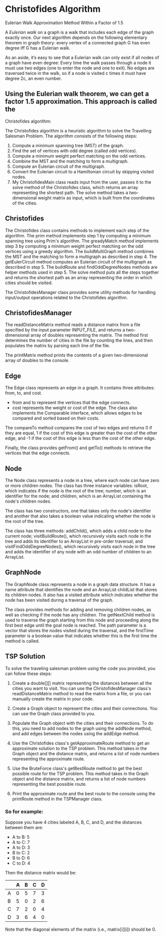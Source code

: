 # Christofides Algorithm
Eulerian Walk Approximation Method Within a Factor of 1.5 

A *Eulerian walk* on a graph is a walk that includes each edge of the graph exactly once. Our next algorithm depends on the following elementary theorem in graph theory: every vertex of a connected graph G has even degree iff G has a Eulerian walk.

As an aside, it’s easy to see that a Eulerian walk can only exist if all nodes of a graph have even
degree: Every time the walk passes through a node it must use two edges (one to enter the node and
one to exit). No edges are traversed twice in the walk, so if a node is visited c times it must have degree
2c, an even number.

## Using the Eulerian walk theorem, we can get a factor 1.5 approximation. This approach is called the
Christofides algorithm:

The Christofides algorithm is a heuristic algorithm to solve the Travelling Salesman Problem. The algorithm consists of the following steps:

1. Compute a minimum spanning tree (MST) of the graph.
2. Find the set of vertices with odd degree (called odd vertices).
3. Compute a minimum weight perfect matching on the odd vertices.
4. Combine the MST and the matching to form a multigraph.
5. Compute an Eulerian circuit of the multigraph.
6. Convert the Eulerian circuit to a Hamiltonian circuit by skipping visited nodes.
7. My ChristofidesMain class reads input from the user, passes it to the solve method of the Christofides class, which returns an array representing the shortest path. The solve method takes a two-dimensional weight matrix as input, which is built from the coordinates of the cities.


## Christofides

The Christofides class contains methods to implement each step of the algorithm. The prim method implements step 1 by computing a minimum spanning tree using Prim's algorithm. The greadyMatch method implements step 3 by computing a minimum weight perfect matching on the odd vertices using a greedy algorithm. The buildMultiGraph method combines the MST and the matching to form a multigraph as described in step 4. The getEulerCircuit method computes an Eulerian circuit of the multigraph as described in step 5. The buildRoute and findOddDegreeNodes methods are helper methods used in step 5. The solve method puts all the steps together and returns the shortest path as an array representing the order in which cities should be visited.

The ChristofidesManager class provides some utility methods for handling input/output operations related to the Christofides algorithm.

## ChristofidesManager 

The readDistanceMatrix method reads a distance matrix from a file specified by the input parameter INPUT_FILE, and returns a two-dimensional array of doubles representing the matrix. The method first determines the number of cities in the file by counting the lines, and then populates the matrix by parsing each line of the file.

The printMatrix method prints the contents of a given two-dimensional array of doubles to the console.

## Edge

The Edge class represents an edge in a graph. It contains three attributes: from, to, and cost.

- from and to represent the vertices that the edge connects.
- cost represents the weight or cost of the edge.
The class also implements the Comparable interface, which allows edges to be compared and sorted based on their costs.

The compareTo method compares the cost of two edges and returns 0 if they are equal, 1 if the cost of this edge is greater than the cost of the other edge, and -1 if the cost of this edge is less than the cost of the other edge.

Finally, the class provides getFrom() and getTo() methods to retrieve the vertices that the edge connects.

## Node

The Node class represents a node in a tree, where each node can have zero or more children nodes. The class has three instance variables: isRoot, which indicates if the node is the root of the tree; number, which is an identifier for the node; and children, which is an ArrayList containing the node's children nodes.

The class has two constructors, one that takes only the node's identifier and another that also takes a boolean value indicating whether the node is the root of the tree.

The class has three methods: addChild(), which adds a child node to the current node; visitBuildRoute(), which recursively visits each node in the tree and adds its identifier to an ArrayList in pre-order traversal; and visitFindOddDegreeNodes(), which recursively visits each node in the tree and adds the identifier of any node with an odd number of children to an ArrayList.

## GraphNode

The GraphNode class represents a node in a graph data structure. It has a name attribute that identifies the node and an ArrayList childList that stores its children nodes. It also has a visited attribute which indicates whether the node has been visited during a traversal of the graph.

The class provides methods for adding and removing children nodes, as well as checking if the node has any children. The getNextChild method is used to traverse the graph starting from this node and proceeding along the first best edge until the goal node is reached. The path parameter is a vector that stores the nodes visited during the traversal, and the firstTime parameter is a boolean value that indicates whether this is the first time the method is called.

## TSP Solution

To solve the traveling salesman problem using the code you provided, you can follow these steps:

1. Create a double[][] matrix representing the distances between all the cities you want to visit. You can use the ChristofidesManager class's readDistanceMatrix method to read the matrix from a file, or you can manually create the matrix in your code.

2. Create a Graph object to represent the cities and their connections. You can use the Graph class provided to you.

3. Populate the Graph object with the cities and their connections. To do this, you need to add nodes to the graph using the addNode method, and add edges between the nodes using the addEdge method.

4. Use the Christofides class's getApproximateRoute method to get an approximate solution to the TSP problem. This method takes in the Graph object and the distance matrix, and returns a list of node numbers representing the approximate route.

5. Use the BruteForce class's getBestRoute method to get the best possible route for the TSP problem. This method takes in the Graph object and the distance matrix, and returns a list of node numbers representing the best possible route.

6. Print the approximate route and the best route to the console using the printRoute method in the TSPManager class.

### So for example:

Suppose you have 4 cities labeled A, B, C, and D, and the distances between them are:

- A to B: 5
- A to C: 7
- A to D: 3
- B to C: 2
- B to D: 6
- C to D: 4

Then the distance matrix would be:

|   | A | B | C | D |
|---|---|---|---|---|
| A | 0 | 5 | 7 | 3 |
| B | 5 | 0 | 2 | 6 |
| C | 7 | 2 | 0 | 4 |
| D | 3 | 6 | 4 | 0 |

Note that the diagonal elements of the matrix (i.e., matrix[i][i]) should be 0.


